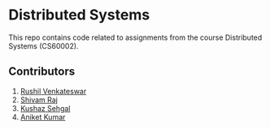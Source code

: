 # Distributed Systems

This repo contains code related to assignments from the course Distributed Systems (CS60002).


## Contributors

1. [Rushil Venkateswar](https://github.com/rv4102/)
2. [Shivam Raj](https://github.com/Shivam751/)
3. [Kushaz Sehgal](https://github.com/kushazsehgal/)
4. [Aniket Kumar](https://github.com/Ani-Kar/)